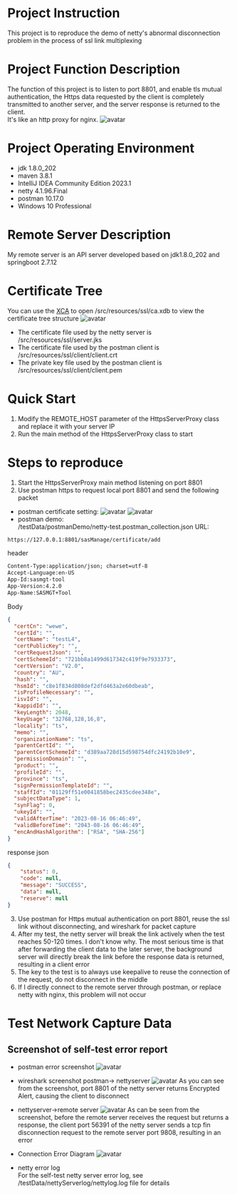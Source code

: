 # Project Instruction
This project is to reproduce the demo of netty's abnormal disconnection problem in the process of ssl link multiplexing

# Project Function Description
The function of this project is to listen to port 8801, and enable tls mutual authentication, the Https data requested by the client is completely transmitted to another server, and the server response is returned to the client.  
It's like an http proxy for nginx.
![avatar](/jpg/netty-demo.jpg)

# Project Operating Environment
- jdk 1.8.0_202
- maven 3.8.1
- IntelliJ IDEA Community Edition 2023.1
- netty 4.1.96.Final
- postman 10.17.0
- Windows 10 Professional 

# Remote Server Description
My remote server is an API server developed based on jdk1.8.0_202 and springboot 2.7.12
# Certificate Tree
You can use the [XCA](https://hohnstaedt.de/xca/) to open /src/resources/ssl/ca.xdb to view the certificate tree structure
![avatar](/jpg/certificate.png)

- The certificate file used by the netty server is /src/resources/ssl/server.jks
- The certificate file used by the postman client is /src/resources/ssl/client/client.crt
- The private key file used by the postman client is /src/resources/ssl/client/client.pem

# Quick Start

1. Modify the REMOTE_HOST parameter of the HttpsServerProxy class and replace it with your server IP
2. Run the main method of the HttpsServerProxy class to start


# Steps to reproduce

1. Start the HttpsServerProxy main method listening on port 8801
2. Use postman https to request local port 8801 and send the following packet  
- postman certificate setting:
![avatar](/jpg/postman-setting.png)
![avatar](/jpg/postman-setting2.png)
- postman demo:  
/testData/postmanDemo/netty-test.postman_collection.json
URL:
```html
https://127.0.0.1:8801/sasManage/certificate/add
```
header
```html
Content-Type:application/json; charset=utf-8
Accept-Language:en-US
App-Id:sasmgt-tool
App-Version:4.2.0
App-Name:SASMGT+Tool
```
Body
```json
{
  "certCn": "wewe",
  "certId": "",
  "certName": "testL4",
  "certPublicKey": "",
  "certRequestJson": "",
  "certSchemeId": "721bb8a1499d617342c419f9e7933373",
  "certVersion": "V2.0",
  "country": "AU",
  "hash": "",
  "hsmId": "c8e1f834d808def2dfd463a2e60dbeab",
  "isProfileNecessary": "",
  "isvId": "",
  "kappidId": "",
  "keyLength": 2048,
  "keyUsage": "32768,128,16,8",
  "locality": "ts",
  "memo": "",
  "organizationName": "ts",
  "parentCertId": "",
  "parentCertSchemeId": "d389aa728d15d598754dfc24192b10e9",
  "permissionDomain": "",
  "product": "",
  "profileId": "",
  "province": "ts",
  "signPermissionTemplateId": "",
  "staffId": "01129ff51e0041858bec2435cdee348e",
  "subjectDataType": 1,
  "synFlag": 0,
  "ukeyId": "",
  "validAfterTime": "2023-08-16 06:46:49",
  "validBeforeTime": "2043-08-16 06:46:49",
  "encAndHashAlgorithm": ["RSA", "SHA-256"]
}
```
response json
```json
{
    "status": 0,
    "code": null,
    "message": "SUCCESS",
    "data": null,
    "reserve": null
}
```
3. Use postman for Https mutual authentication on port 8801, reuse the ssl link without disconnecting, and wireshark for packet capture
4. After my test, the netty server will break the link actively when the test reaches 50-120 times. I don't know why. The most serious time is that after forwarding the client data to the later server, the background server will directly break the link before the response data is returned, resulting in a client error
5. The key to the test is to always use keepalive to reuse the connection of the request, do not disconnect in the middle
6. If I directly connect to the remote server through postman, or replace netty with nginx, this problem will not occur


# Test Network Capture Data

## Screenshot of self-test error report
- postman error screenshot 
![avatar](/testData/screenshot/postman%20error%20screenshot.png)

- wireshark screenshot
postman-> nettyserver
![avatar](/testData/screenshot/Postman%20client%20requests%20Netty%20server%20Wireshark%20network%20capture%20screenshot.png)
  As you can see from the screenshot, port 8801 of the netty server returns Encrypted Alert, causing the client to disconnect
- nettyserver->remote server
![avatar](/testData/screenshot/Screenshot%20of%20Netty%20server%20forwarding%20request%20to%20backend%20server%20Wireshark%20network%20capture.png)
  As can be seen from the screenshot, before the remote server receives the request but returns a response, the client port 56391 of the netty server sends a tcp fin disconnection request to the remote server port 9808, resulting in an error
- Connection Error Diagram
![avatar](/jpg/netty-error.jpg)


- netty error log   
For the self-test netty server error log, see /testData/nettyServerlog/nettylog.log file for details
